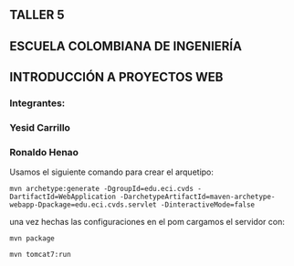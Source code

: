 ## TALLER 5
## ESCUELA COLOMBIANA DE INGENIERÍA
## INTRODUCCIÓN A PROYECTOS WEB
### Integrantes:
### Yesid Carrillo
### Ronaldo Henao

Usamos el siguiente comando para crear el arquetipo:

```mvn archetype:generate -DgroupId=edu.eci.cvds -DartifactId=WebApplication -DarchetypeArtifactId=maven-archetype-webapp-Dpackage=edu.eci.cvds.servlet -DinteractiveMode=false```

una vez hechas las configuraciones en el pom cargamos el servidor con:

```mvn package``` 

```mvn tomcat7:run```